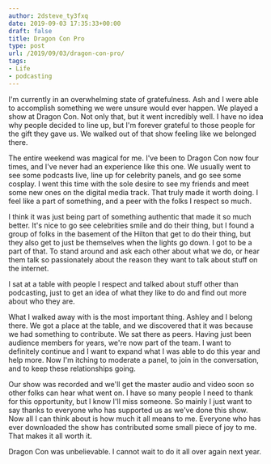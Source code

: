 ```yaml
---
author: 2dsteve_ty3fxq
date: 2019-09-03 17:35:33+00:00
draft: false
title: Dragon Con Pro
type: post
url: /2019/09/03/dragon-con-pro/
tags:
- Life
- podcasting
---
```





I'm currently in an overwhelming state of gratefulness. Ash and I were able to accomplish something we were unsure would ever happen. We played a show at Dragon Con. Not only that, but it went incredibly well. I have no idea why people decided to line up, but I'm forever grateful to those people for the gift they gave us. We walked out of that show feeling like we belonged there. 







The entire weekend was magical for me. I've been to Dragon Con now four times, and I've never had an experience like this one. We usually went to see some podcasts live, line up for celebrity panels, and go see some cosplay. I went this time with the sole desire to see my friends and meet some new ones on the digital media track. That truly made it worth doing. I feel like a part of something, and a peer with the folks I respect so much.







I think it was just being part of something authentic that made it so much better. It's nice to go see celebrities smile and do their thing, but I found a group of folks in the basement of the Hilton that get to do their thing, but they also get to just be themselves when the lights go down. I got to be a part of that. To stand around and ask each other about what we do, or hear them talk so passionately about the reason they want to talk about stuff on the internet. 







I sat at a table with people I respect and talked about stuff other than podcasting, just to get an idea of what they like to do and find out more about who they are. 







What I walked away with is the most important thing. Ashley and I belong there. We got a place at the table, and we discovered that it was because we had something to contribute. We sat there as peers. Having just been audience members for years, we're now part of the team. I want to definitely continue and I want to expand what I was able to do this year and help more. Now I'm itching to moderate a panel, to join in the conversation, and to keep these relationships going.







Our show was recorded and we'll get the master audio and video soon so other folks can hear what went on. I have so many people I need to thank for this opportunity, but I know I'll miss someone. So mainly I just want to say thanks to everyone who has supported us as we've done this show. Now all I can think about is how much it all means to me. Everyone who has ever downloaded the show has contributed some small piece of joy to me. That makes it all worth it.







Dragon Con was unbelievable. I cannot wait to do it all over again next year.



